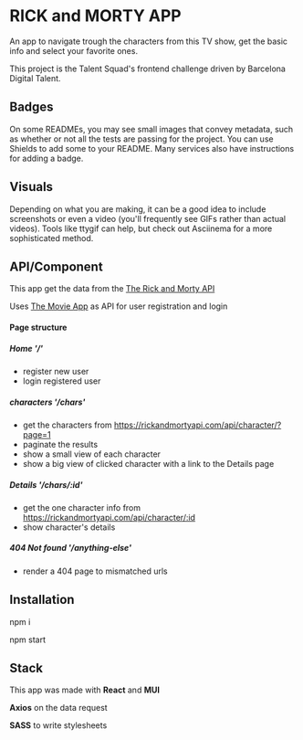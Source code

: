 # RICK and MORTY APP

An app to navigate trough the characters from this TV show, get the basic info and select your favorite ones.

This project is the Talent Squad's frontend challenge driven by Barcelona Digital Talent.

## Badges

On some READMEs, you may see small images that convey metadata, such as whether or not all the tests are passing for the project. You can use Shields to add some to your README. Many services also have instructions for adding a badge.

## Visuals

Depending on what you are making, it can be a good idea to include screenshots or even a video (you'll frequently see GIFs rather than actual videos). Tools like ttygif can help, but check out Asciinema for a more sophisticated method.

## API/Component

This app get the data from the [The Rick and Morty API](https://rickandmortyapi.com/)

Uses [The Movie App](https://github.com/vivitt/Movie_APP) as API for user registration and login

#### Page structure

##### Home '/'

- register new user
- login registered user

##### characters '/chars'

- get the characters from https://rickandmortyapi.com/api/character/?page=1
- paginate the results
- show a small view of each character
- show a big view of clicked character with a link to the Details page

##### Details '/chars/:id'

- get the one character info from https://rickandmortyapi.com/api/character/:id
- show character's details

##### 404 Not found '/anything-else'

- render a 404 page to mismatched urls

## Installation

npm i

npm start

## Stack

This app was made with **React** and **MUI**

**Axios** on the data request

**SASS** to write stylesheets
